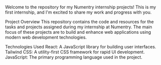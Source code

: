 Welcome to the repository for my Numentry internship projects! This is my first internship, and I'm excited to share my work and progress with you.

Project Overview
This repository contains the code and resources for the tasks and projects assigned during my internship at Numentry. The main focus of these projects are to build and enhance web applications using modern web development technologies.

Technologies Used
React: A JavaScript library for building user interfaces.
Tailwind CSS: A utility-first CSS framework for rapid UI development.
JavaScript: The primary programming language used in the project.

